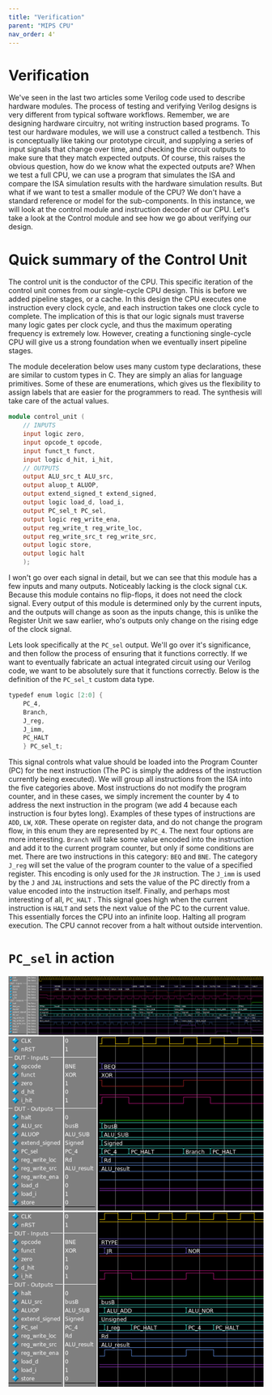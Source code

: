 ```yaml
---
title: "Verification"
parent: "MIPS CPU"
nav_order: 4'
---
```


# Verification
We've seen in the last two articles some Verilog code used to describe hardware modules. The process of testing and verifying Verilog designs is very different from typical software workflows. Remember, we are designing hardware circuitry, not writing instruction based programs. To test our hardware modules, we will use a construct called a testbench. This is conceptually like taking our prototype circuit, and supplying a series of input signals that change over time, and checking the circuit outputs to make sure that they match expected outputs. Of course, this raises the obvious question, how do we know what the expected outputs are? When we test a full CPU, we can use a program that simulates the ISA and compare the ISA simulation results with the hardware simulation results. But what if we want to test a smaller module of the CPU? We don't have a standard reference or model for the sub-components. In this instance, we will look at the control module and instruction decoder of our CPU. Let's take a look at the Control module and see how we go about verifying our design.


# Quick summary of the Control Unit
The control unit is the conductor of the CPU. This specific iteration of the control unit comes from our single-cycle CPU design. This is before we added pipeline stages, or a cache. In this design the CPU executes one instruction every clock cycle, and each instruction takes one clock cycle to complete. The implication of this is that our logic signals must traverse many logic gates per clock cycle, and thus the maximum operating frequency is extremely low. However, creating a functioning single-cycle CPU will give us a strong foundation when we eventually insert pipeline stages.

The module deceleration below uses many custom type declarations, these are similar to custom types in C. They are simply an alias for language primitives. Some of these are enumerations, which gives us the flexibility to assign labels that are easier for the programmers to read. The synthesis will take care of the actual values.

```verilog
module control_unit (
	// INPUTS
	input logic zero,
	input opcode_t opcode, 
	input funct_t funct,
	input logic d_hit, i_hit,
	// OUTPUTS
	output ALU_src_t ALU_src, 
	output aluop_t ALUOP,
	output extend_signed_t extend_signed,
	output logic load_d, load_i,
	output PC_sel_t PC_sel,
	output logic reg_write_ena, 
	output reg_write_t reg_write_loc, 
	output reg_write_src_t reg_write_src,
	output logic store,
	output logic halt
	);
```

I won't go over each signal in detail, but we can see that this module has a few inputs and many outputs. Noticeably lacking is the clock signal ```CLK```. Because this module contains no flip-flops, it does not need the clock signal. Every output of this module is determined only by the current inputs, and the outputs will change as soon as the inputs change, this is unlike the Register Unit we saw earlier, who's outputs only change on the rising edge of the clock signal.

Lets look specifically at the ```PC_sel``` output. We'll go over it's significance, and then follow the process of ensuring that it functions correctly. If we want to eventually fabricate an actual integrated circuit using our Verilog code, we want to be absolutely sure that it functions correctly. Below is the definition of the ```PC_sel_t``` custom data type.

```verilog
typedef enum logic [2:0] {
	PC_4,
	Branch,
	J_reg,
	J_imm,
	PC_HALT
	} PC_sel_t;
```

This signal controls what value should be loaded into the Program Counter (PC) for the next instruction (The PC is simply the address of the instruction currently being executed). We will group all instructions from the ISA into the five categories above. Most instructions do not modify the program counter, and in these cases, we simply increment the counter by 4 to address the next instruction in the program (we add 4 because each instruction is four bytes long). Examples of these types of instructions are ```ADD```, ```LW```, ```XOR```. These operate on register data, and do not change the program flow, in this enum they are represented by ```PC_4```. The next four options are more interesting. ```Branch``` will take some value encoded into the instruction and add it to the current program counter, but only if some conditions are met. There are two instructions in this category: ```BEQ``` and ```BNE```.  The category ```J_reg``` will set the value of the program counter to the value of a specified register. This encoding is only used for the ```JR``` instruction. The ```J_imm``` is used by the ```J``` and ```JAL``` instructions and sets the value of the PC directly from a value encoded into the instruction itself. Finally, and perhaps most interesting of all, ```PC_HALT``` . This signal goes high when the current instruction is ```HALT``` and sets the next value of the PC to the current value. This essentially forces the CPU into an infinite loop. Halting all program execution. The CPU cannot recover from a halt without outside intervention.

# ```PC_sel``` in action

![Overview](../media/mips-cpu-control-unit-tb-overview.png)
![BEQ](../media/mips-cpu-control-unit-tb-BEQ.png)
![JR](../media/mips-cpu-control-unit-tb-JR.png)
